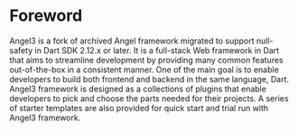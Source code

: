 # Foreword

Angel3 is a fork of archived Angel framework migrated to support null-safety in Dart SDK 2.12.x or later. It is a full-stack Web framework in Dart that aims to streamline development by providing many common features out-of-the-box in a consistent manner. One of the main goal is to enable developers to build both frontend and backend in the same language, Dart. Angel3 framework is designed as a collections of plugins that enable developers to pick and choose the parts needed for their projects. A series of starter templates are also provided for quick start and trial run with Angel3 framework.
